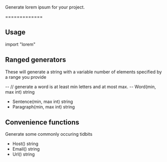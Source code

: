 Generate lorem ipsum for your project.

=============

Usage
-----
import "lorem"


Ranged generators
-----------------
These will generate a string with a variable number 
of elements specified by a range you provide

-- // generate a word is at least min letters and at most max.
-- Word(min, max int) string  

* Sentence(min, max int) string
* Paragraph(min, max int) string


Convenience functions
---------------------
Generate some commonly occuring tidbits

* Host() string
* Email() string
* Url() string



